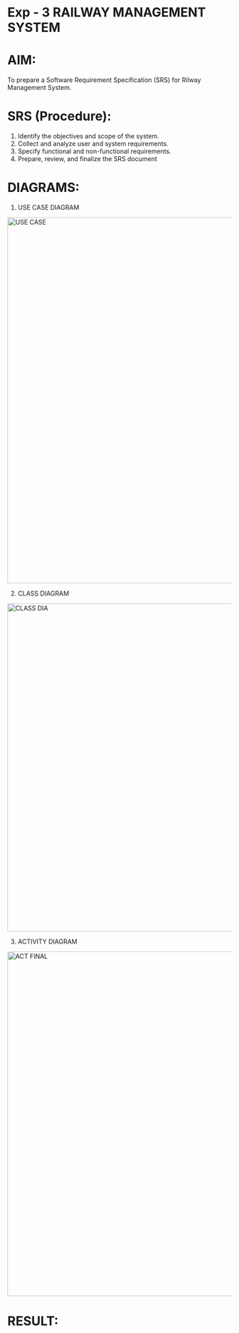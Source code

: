 # Exp - 3 RAILWAY MANAGEMENT SYSTEM

# AIM:

 To prepare a Software Requirement Specification (SRS) for Rilway Management System.

# SRS (Procedure):

1. Identify the objectives and scope of the system.
2. Collect and analyze user and system requirements.
3. Specify functional and non-functional requirements.
4. Prepare, review, and finalize the SRS document

# DIAGRAMS:
1. USE CASE DIAGRAM

<img width="1010" height="821" alt="USE CASE" src="https://github.com/user-attachments/assets/3ad18731-81e7-4d4d-9ed7-04132ba9bf6a" />

2. CLASS DIAGRAM

<img width="978" height="736" alt="CLASS DIA" src="https://github.com/user-attachments/assets/244b24e5-c321-43bc-897f-904438dd6629" />

3. ACTIVITY DIAGRAM

<img width="591" height="773" alt="ACT FINAL" src="https://github.com/user-attachments/assets/cca73103-469c-44b9-b08d-59b888cf09c1" />


















# RESULT:
